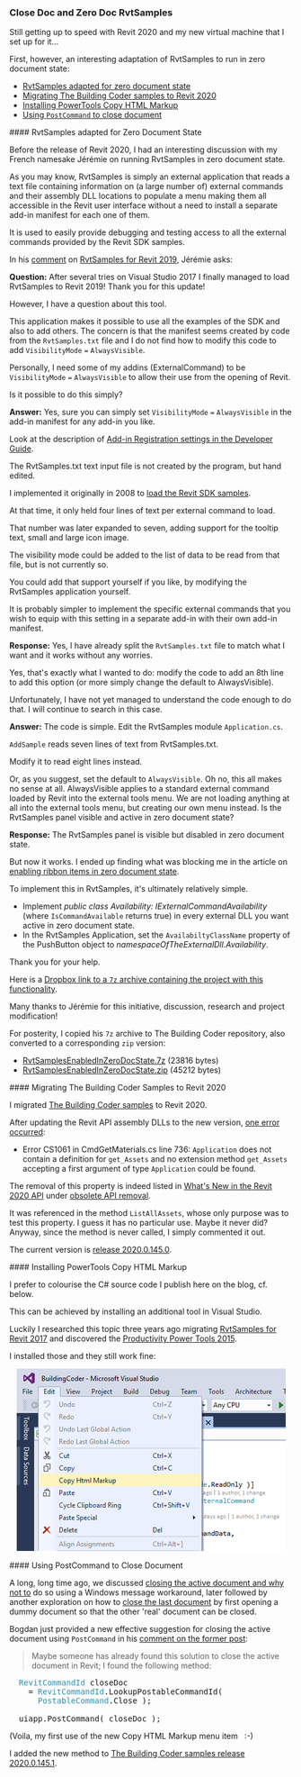 <head>
<meta http-equiv="Content-Type" content="text/html; charset=utf-8">
<link rel="stylesheet" type="text/css" href="bc.css">
<script src="https://cdn.rawgit.com/google/code-prettify/master/loader/run_prettify.js" type="text/javascript"></script>
<script src="https://cdn.rawgit.com/google/code-prettify/master/loader/run_prettify.js" type="text/javascript"></script>

</head>

<!---
  
twitter:

Close document, zero-doc RvtSamples and TBC samples for Revit 2020 and the #RevitAPI @AutodeskForge @AutodeskRevit #bim #DynamoBim #ForgeDevCon 

Still getting up to speed with Revit 2020 and my new virtual machine that I set up for it...
First, however, an interesting adaptation of RvtSamples to run in zero document state
&ndash; RvtSamples adapted for zero document state
&ndash; Migrating The Building Coder samples to Revit 2020
&ndash; Installing PowerTools Copy HTML Markup
&ndash; Using <code>PostCommand</code> to close document...

linkedin:


-->

### Close Doc and Zero Doc RvtSamples 

Still getting up to speed with Revit 2020 and my new virtual machine that I set up for it...

First, however, an interesting adaptation of RvtSamples to run in zero document state:

- [RvtSamples adapted for zero document state](#2) 
- [Migrating The Building Coder samples to Revit 2020](#3) 
- [Installing PowerTools Copy HTML Markup](#4) 
- [Using `PostCommand` to close document](#5) 


####<a name="2"></a> RvtSamples adapted for Zero Document State

Before the release of Revit 2020, I had an interesting discussion with my French namesake Jérémie on running RvtSamples in zero document state.

As you may know, RvtSamples is simply an external application that reads a text file containing information on (a large number of) external commands and their assembly DLL locations to populate a menu making them all accessible in the Revit user interface without a need to install a separate add-in manifest for each one of them.

It is used to easily provide debugging and testing access to all the external commands provided by the Revit SDK samples.

In his [comment](https://thebuildingcoder.typepad.com/blog/2018/04/rvtsamples-2019.html#comment-4399937612)
on [RvtSamples for Revit 2019](https://thebuildingcoder.typepad.com/blog/2018/04/rvtsamples-2019.html#comment-4399937612),
Jérémie asks:

**Question:** After several tries on Visual Studio 2017 I finally managed to load RvtSamples to Revit 2019! Thank you for this update!

However, I have a question about this tool.

This application makes it possible to use all the examples of the SDK and also to add others.
The concern is that the manifest seems created by code from the `RvtSamples.txt` file and I do not find how to modify this code to add `VisibilityMode` `=` `AlwaysVisible`.

Personally, I need some of my addins (ExternalCommand) to be `VisibilityMode` `=` `AlwaysVisible` to allow their use from the opening of Revit.

Is it possible to do this simply?

**Answer:** Yes, sure you can simply set `VisibilityMode` `=` `AlwaysVisible` in the add-in manifest for any add-in you like.

Look at the description
of [Add-in Registration settings in the Developer Guide](http://help.autodesk.com/view/RVT/2019/ENU/?guid=Revit_API_Revit_API_Developers_Guide_Introduction_Add_In_Integration_Add_in_Registration_html).

The RvtSamples.txt text input file is not created by the program, but hand edited.

I implemented it originally in 2008 to [load the Revit SDK samples](https://thebuildingcoder.typepad.com/blog/2008/09/loading-sdk-sam.html).

At that time, it only held four lines of text per external command to load.

That number was later expanded to seven, adding support for the tooltip text, small and large icon image.

The visibility mode could be added to the list of data to be read from that file, but is not currently so.

You could add that support yourself if you like, by modifying the RvtSamples application yourself.

It is probably simpler to implement the specific external commands that you wish to equip with this setting in a separate add-in with their own add-in manifest.

**Response:** Yes, I have already split the `RvtSamples.txt` file to match what I want and it works without any worries.

Yes, that's exactly what I wanted to do: modify the code to add an 8th line to add this option (or more simply change the default to AlwaysVisible).

Unfortunately, I have not yet managed to understand the code enough to do that. I will continue to search in this case.

**Answer:** The code is simple. Edit the RvtSamples module `Application.cs`.

`AddSample` reads seven lines of text from RvtSamples.txt.

Modify it to read eight lines instead.

Or, as you suggest, set the default to `AlwaysVisible`. Oh no, this all makes no sense at all. AlwaysVisible applies to a standard external command loaded by Revit into the external tools menu. We are not loading anything at all into the external tools menu, but creating our own menu instead. Is the RvtSamples panel visible and active in zero document state?

**Response:** The RvtSamples panel is visible but disabled in zero document state.

But now it works. I ended up finding what was blocking me in the article
on [enabling ribbon items in zero document state](http://thebuildingcoder.typepad.com/blog/2011/02/enable-ribbon-items-in-zero-document-state.html).

To implement this in RvtSamples, it's ultimately relatively simple.

- Implement *public class Availability: IExternalCommandAvailability* (where `IsCommandAvailable` returns true) in every external DLL you want active in zero document state.
- In the RvtSamples Application, set the `AvailabiltyClassName` property of the PushButton object to *namespaceOfTheExternalDll.Availability*.

Thank you for your help.

Here is a [Dropbox link to a `7z` archive containing the project with this functionality](https://www.dropbox.com/s/j0dk8ifvw83l0n6/RvtSamplesMod.7z?dl=0).

Many thanks to Jérémie for this initiative, discussion, research and project modification!

For posterity, I copied his `7z` archive to The Building Coder repository, also converted to a corresponding `zip` version:

- [RvtSamplesEnabledInZeroDocState.7z](zip/RvtSamplesEnabledInZeroDocState.7z) (23816 bytes)
- [RvtSamplesEnabledInZeroDocState.zip](zip/RvtSamplesEnabledInZeroDocState.zip) (45212 bytes)


####<a name="3"></a> Migrating The Building Coder Samples to Revit 2020

I migrated [The Building Coder samples](https://github.com/jeremytammik/the_building_coder_samples) to Revit 2020.

After updating the Revit API assembly DLLs to the new version,
[one error occurred](zip/tbc_samples_errors_warnings_1.txt):

- Error CS1061 in CmdGetMaterials.cs line 736: `Application` does not contain a definition for `get_Assets` and no extension method `get_Assets` accepting a first argument of type `Application` could be found.

The removal of this property is indeed listed
in [What's New in the Revit 2020 API](https://thebuildingcoder.typepad.com/blog/2019/04/whats-new-in-the-revit-2020-api.html)
under [obsolete API removal](https://thebuildingcoder.typepad.com/blog/2019/04/whats-new-in-the-revit-2020-api.html#4.1.6).

It was referenced in the method `ListAllAssets`, whose only purpose was to test this property.
I guess it has no particular use.
Maybe it never did?
Anyway, since the method is never called, I simply commented it out.

The current version is [release 2020.0.145.0](https://github.com/jeremytammik/the_building_coder_samples/releases/tag/2020.0.145.0).

####<a name="4"></a> Installing PowerTools Copy HTML Markup

I prefer to colourise the C# source code I publish here on the blog, cf. below.

This can be achieved by installing an additional tool in Visual Studio.

Luckily I researched this topic three years ago
migrating [RvtSamples for Revit 2017](http://thebuildingcoder.typepad.com/blog/2016/04/rvtsamples-for-revit-2017.html) and
discovered
the [Productivity Power Tools 2015](https://visualstudiogallery.msdn.microsoft.com/34ebc6a2-2777-421d-8914-e29c1dfa7f5d).

I installed those and they still work fine:

<center>
<img src="img/visual_studio_2015_copy_html_markup_2.png" alt="Copy Html Markup menu entry" width="479">
</center>


####<a name="5"></a> Using PostCommand to Close Document

A long, long time ago, we discussed [closing the active document and why not to](https://thebuildingcoder.typepad.com/blog/2010/10/closing-the-active-document-and-why-not-to.html) do
so using a Windows message workaround, later followed by another exploration on how
to [close the last document](https://thebuildingcoder.typepad.com/blog/2012/12/closing-the-active-document.html) by
first opening a dummy document so that the other 'real' document can be closed.

Bogdan just provided a new effective suggestion for closing the active document using `PostCommand` in
his [comment on the former post](https://thebuildingcoder.typepad.com/blog/2010/10/closing-the-active-document-and-why-not-to.html#comment-4435756188):

> Maybe someone has already found this solution to close the active document in Revit; I found the following method:

<pre class="code">
&nbsp;&nbsp;<span style="color:#2b91af;">RevitCommandId</span>&nbsp;closeDoc
&nbsp;&nbsp;&nbsp;&nbsp;=&nbsp;<span style="color:#2b91af;">RevitCommandId</span>.LookupPostableCommandId(
&nbsp;&nbsp;&nbsp;&nbsp;&nbsp;&nbsp;<span style="color:#2b91af;">PostableCommand</span>.Close&nbsp;);
 
&nbsp;&nbsp;uiapp.PostCommand(&nbsp;closeDoc&nbsp;);
</pre>

(Voila, my first use of the new Copy HTML Markup menu item &nbsp; :-)

I added the new method
to [The Building Coder samples release 2020.0.145.1](https://github.com/jeremytammik/the_building_coder_samples/releases/tag/2020.0.145.1).
